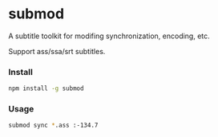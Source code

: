# submod

A subtitle toolkit for modifing synchronization, encoding, etc.

Support ass/ssa/srt subtitles.

### Install

```bash
npm install -g submod
```

### Usage

```bash
submod sync *.ass :-134.7
```
